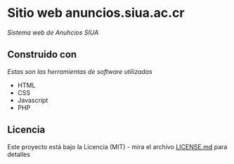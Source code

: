 # Sitio web anuncios.siua.ac.cr

_Sistema web de Anuhcios SIUA_


## Construido con 

_Estas son las herramientas de software utilizadas_

* HTML
* CSS
* Javascript
* PHP

## Licencia 

Este proyecto está bajo la Licencia (MIT) - mira el archivo [LICENSE.md](LICENSE.md) para detalles
